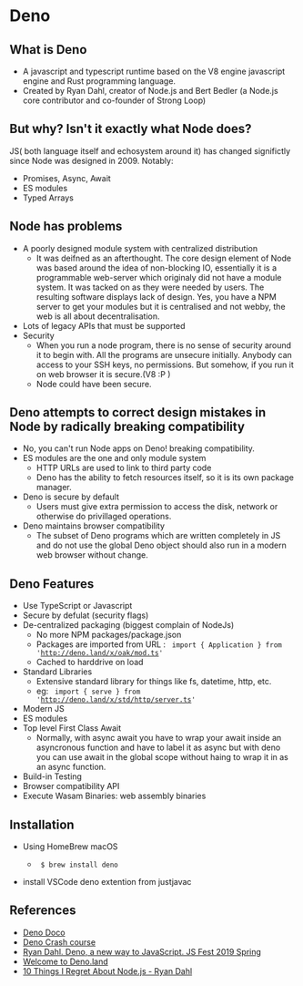 # Deno

## What is Deno

- A javascript and typescript runtime based on the V8 engine javascript engine and Rust programming language.
- Created by Ryan Dahl, creator of Node.js and Bert Bedler (a Node.js core contributor and co-founder of Strong Loop)

## But why? Isn't it exactly what Node does?

JS( both language itself and echosystem around it) has changed significtly since Node was designed in 2009. Notably:

- Promises, Async, Await
- ES modules
- Typed Arrays

## Node has problems

- A poorly designed module system with centralized distribution
  - It was deifned as an afterthought. The core design element of Node was based around the idea of non-blocking IO, essentially it is a programmable web-server which originaly did not have a module system. It was tacked on as they were needed by users. The resulting software displays lack of design. Yes, you have a NPM server to get your modules but it is centralised and not webby, the web is all about decentralisation.
- Lots of legacy APIs that must be supported
- Security
  - When you run a node program, there is no sense of security around it to begin with. All the programs are unsecure initially. Anybody can access to your SSH keys, no permissions. But somehow, if you run it on web browser it is secure.(V8 :P )
  - Node could have been secure.

## Deno attempts to correct design mistakes in Node by radically breaking compatibility

- No, you can't run Node apps on Deno! breaking compatibility.
- ES modules are the one and only module system
  - HTTP URLs are used to link to third party code
  - Deno has the ability to fetch resources itself, so it is its own package manager.
- Deno is secure by default
  - Users must give extra permission to access the disk, network or otherwise do privillaged operations.
- Deno maintains browser compatibility
  - The subset of Deno programs which are written completely in JS and do not use the global Deno object should also run in a modern web browser without change.

## Deno Features

- Use TypeScript or Javascript
- Secure by defulat (security flags)
- De-centralized packaging (biggest complain of NodeJs)
  - No more NPM packages/package.json
  - Packages are imported from URL : <code> import { Application } from 'http://deno.land/x/oak/mod.ts' </code>
  - Cached to harddrive on load
- Standard Libraries
  - Extensive standard library for things like fs, datetime, http, etc.
  - eg: <code> import { serve } from 'http://deno.land/x/std/http/server.ts' </code>
- Modern JS
- ES modules
- Top level First Class Await
  - Normally, with async await you have to wrap your await inside an asyncronous function and have to label it as async but with deno you can use await in the global scope without haing to wrap it in as an async function.
- Build-in Testing
- Browser compatibility API
- Execute Wasam Binaries: web assembly binaries

## Installation

- Using HomeBrew macOS

  - <code> \$ brew install deno </code>

- install VSCode deno extention from justjavac

## References

- [Deno Doco](https://deno.land/)
- [Deno Crash course](https://www.youtube.com/watch?v=NHHhiqwcfRM)
- [Ryan Dahl. Deno, a new way to JavaScript. JS Fest 2019 Spring](https://www.youtube.com/watch?v=z6JRlx5NC9E)
- [Welcome to Deno.land](https://www.dotconferences.com/2019/12/bert-belder-deno)
- [10 Things I Regret About Node.js - Ryan Dahl](https://www.youtube.com/watch?v=M3BM9TB-8yA)

